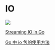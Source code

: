 # IO 

![](https://tva1.sinaimg.cn/large/008eGmZEly1gnsdjflwvlj30m802zt9n.jpg)

[Streaming IO in Go](https://medium.com/learning-the-go-programming-language/streaming-io-in-go-d93507931185)



[Go 中 io 包的使用方法](https://segmentfault.com/a/1190000015591319)

